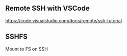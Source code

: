 ## Remote SSH with VSCode

https://code.visualstudio.com/docs/remote/ssh-tutorial

## SSHFS

Mount to FS on SSH

